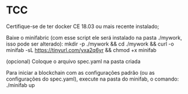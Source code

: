 # TCC

Certifique-se de ter docker CE 18.03 ou mais recente instalado;


Baixe o minifabric (com esse script ele será instalado na pasta ./mywork, isso pode ser alterado):
mkdir -p ./mywork && cd ./mywork && curl -o minifab -sL https://tinyurl.com/yxa2q6yr && chmod +x minifab

(opcional) Coloque o arquivo spec.yaml na pasta criada

Para iniciar a blockchain com as configurações padrão (ou as configurações do spec.yaml), execute na pasta do minifab, o comando: 
./minifab up
